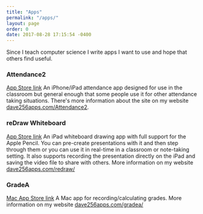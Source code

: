 ```yaml
---
title: "Apps"
permalink: "/apps/"
layout: page
order: 0
date: 2017-08-28 17:15:54 -0400
---
```

Since I teach computer science I write apps I want to use and hope that others find useful. 

### Attendance2

[App Store link](https://itunes.apple.com/us/app/attendance2/id536206472?mt=8)
An iPhone/iPad attendance app designed for use in the classroom but general enough that some people use it for other attendance taking situations. There's more information about the site on my website [dave256apps.com/Attendance2](http://www.dave256apps.com/attendance2/).

### reDraw Whiteboard

[App Store link](https://itunes.apple.com/us/app/redraw/id1114820588?mt=8)
An iPad whiteboard drawing app with full support for the Apple Pencil. You can pre-create presentations with it and then step through them or you can use it in real-time in a classroom or note-taking setting. It also supports recording the presentation directly on the iPad and saving the video file to share with others. More information on my website [dave256apps.com/redraw/](http://www.dave256apps.com/redraw/)

### GradeA

[Mac App Store link](http://appstore.com/mac/gradea)
A Mac app for recording/calculating grades. More information on my website [dave256apps.com/gradea/](http://www.dave256apps.com/gradea/)
